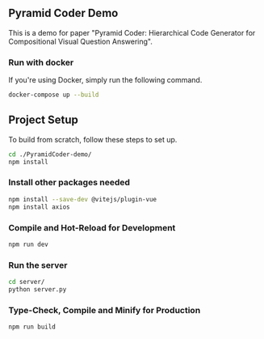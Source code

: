 ## Pyramid Coder Demo

This is a demo for paper "Pyramid Coder: Hierarchical Code Generator for Compositional Visual Question Answering".


### Run with docker

If you're using Docker, simply run the following command.

```sh
docker-compose up --build
```

## Project Setup

To build from scratch, follow these steps to set up.

```sh
cd ./PyramidCoder-demo/
npm install
```

### Install other packages needed

```sh
npm install --save-dev @vitejs/plugin-vue
npm install axios
```

### Compile and Hot-Reload for Development

```sh
npm run dev
```

### Run the server

```sh
cd server/
python server.py
```

### Type-Check, Compile and Minify for Production

```sh
npm run build
```
